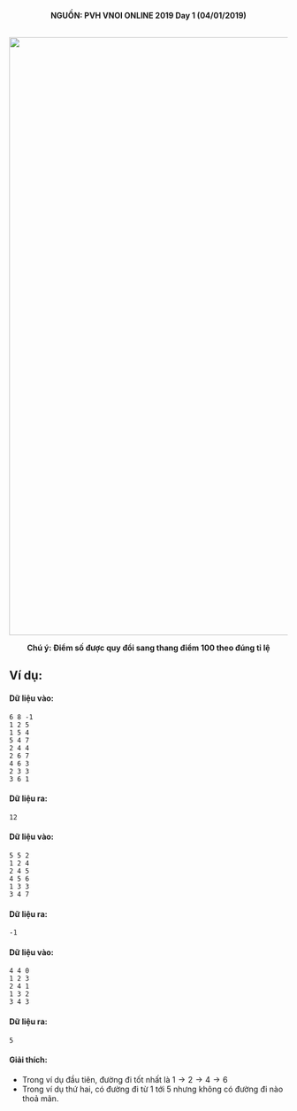 **<center>NGUỒN: PVH VNOI ONLINE 2019 Day 1 (04/01/2019)</center>**
<br>

<center><img src="/images/problems/1162/danang.svg" width=1080px></center>

**<center>Chú ý: Điểm số được quy đổi sang thang điểm 100 theo đúng tỉ lệ</center>**

## Ví dụ:
#### Dữ liệu vào:
```
6 8 -1
1 2 5
1 5 4
5 4 7
2 4 4
2 6 7
4 6 3
2 3 3
3 6 1
```

#### Dữ liệu ra:
```
12
```

#### Dữ liệu vào:
```
5 5 2
1 2 4
2 4 5
4 5 6
1 3 3
3 4 7
```

#### Dữ liệu ra:
```
-1
```

#### Dữ liệu vào:
```
4 4 0
1 2 3
2 4 1
1 3 2
3 4 3
```

#### Dữ liệu ra:
```
5
```

#### Giải thích:
- Trong ví dụ đầu tiên, đường đi tốt nhất là $1 → 2 → 4 → 6$
- Trong ví dụ thứ hai, có đường đi từ $1$ tới $5$ nhưng không có đường đi nào thoả mãn.